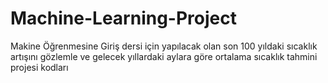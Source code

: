 # Machine-Learning-Project
Makine Öğrenmesine Giriş dersi için yapılacak olan son 100 yıldaki sıcaklık artışını gözlemle ve gelecek yıllardaki aylara göre ortalama sıcaklık tahmini projesi kodları 
